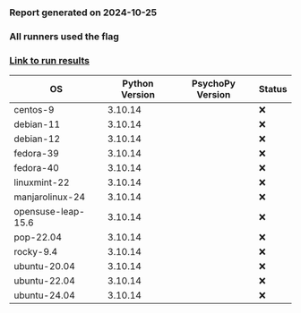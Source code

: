 ### Report generated on 2024-10-25
### All runners used the flag 
### [Link to run results](https://github.com/wieluk/psychopy_linux_installer/actions/runs/11515694697)

| OS | Python Version | PsychoPy Version | Status |
|---|---|---|---|
| centos-9 | 3.10.14 |  | ❌ |
| debian-11 | 3.10.14 |  | ❌ |
| debian-12 | 3.10.14 |  | ❌ |
| fedora-39 | 3.10.14 |  | ❌ |
| fedora-40 | 3.10.14 |  | ❌ |
| linuxmint-22 | 3.10.14 |  | ❌ |
| manjarolinux-24 | 3.10.14 |  | ❌ |
| opensuse-leap-15.6 | 3.10.14 |  | ❌ |
| pop-22.04 | 3.10.14 |  | ❌ |
| rocky-9.4 | 3.10.14 |  | ❌ |
| ubuntu-20.04 | 3.10.14 |  | ❌ |
| ubuntu-22.04 | 3.10.14 |  | ❌ |
| ubuntu-24.04 | 3.10.14 |  | ❌ |
